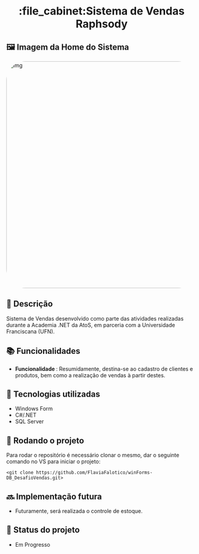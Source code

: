 <h1 align="center">:file_cabinet:Sistema de Vendas Raphsody</h1>

## 🖼️ Imagem da Home do Sistema 

<img align="leaft" alt="Img" height="600" width="1090" style="border-radius:50px;" src="https://lh3.googleusercontent.com/zqunMPf7RTAd-NWSJLX0eKYRCPUgY5O31EIyLeXjEfPO_buyeYfH9oUdxn8H28EYcDDu2Usx1KCTaDRW4G6P7gg1mhjk5HwrVbHKzS6wDsuFrsM_Rdl06ntTOAm4YKlJO8hatVbd-x45gCkd4iqwh_7LRVVwz76nj5nLFmq4TTkMf7C0BnCjPjGrJnHWQZMHoju4QlQskux40a3gQqxY8kcdXlKKcOvQsmkHrzCZw6OP3yQPsixB4e8ipPz11FZZLYxC8cIeQtU3mHLXkA14qJHAjBWHUPGcD2wLvD8zjkdp_YMB1NPVc9ezSEoP-KCwUyPFcBbA3tZmSROEO4lVCqSEC7Ej4lP7IyOp6F57xf_b0wWlsUUtU0GY3yh6SfEtJqqhIAc6yyMPpisyvhZWDhPeMXdsRCG9saZwIBGVOw74cvp48CpCjVnzs-q382PX3gmoTaI7z_i5qb8bnwy3numDHRJfo_eOtm9TiHNVr68_zHv4dly2_v7Cu4CQjxp3nPw-ugkITq0KLefnwLC03NlW0mhZyj_TWHzY_K3-57UDFo-llXwVU3xZIY3bEExdCZM63tyo_sPu4y27uFoWTD7sN4hSwwvja24wx4wjalm-DVwiR-NUVW6RtMzSOJWs-X89BYXdGNrFcfKpRaBMyPp2gvwgLeV-VWvt5cEld6oA6GFYR4dzQjOEEapD-0vA9Gj3mpj8NMR6m6PiBnjXeGd6BAZM1iNVCmwxWfDiVzkMnZc_G7BqTBvTa6_0Sw=w1378-h840-no?authuser=0">

## :memo: Descrição
Sistema de Vendas desenvolvido como parte das atividades realizadas durante a Academia .NET da AtoS, em parceria com a Universidade Franciscana (UFN). 

## :books: Funcionalidades
* <b>Funcionalidade </b>: Resumidamente, destina-se ao cadastro de clientes e produtos, bem como a realização de vendas à partir destes.  

## :wrench: Tecnologias utilizadas
* Windows Form
* C#/.NET
* SQL Server

## :rocket: Rodando o projeto
Para rodar o repositório é necessário clonar o mesmo, dar o seguinte comando no VS para iniciar o projeto:
```
<git clone https://github.com/FlaviaFalotico/winForms-DB_DesafioVendas.git>
```

## :soon: Implementação futura
* Futuramente, será realizada o controle de estoque.

## :dart: Status do projeto
* Em Progresso
